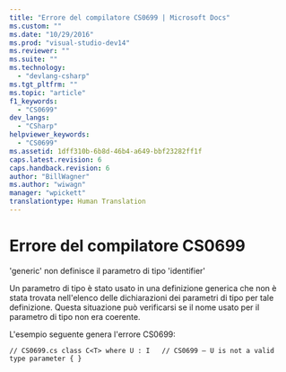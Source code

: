 ```yaml
---
title: "Errore del compilatore CS0699 | Microsoft Docs"
ms.custom: ""
ms.date: "10/29/2016"
ms.prod: "visual-studio-dev14"
ms.reviewer: ""
ms.suite: ""
ms.technology: 
  - "devlang-csharp"
ms.tgt_pltfrm: ""
ms.topic: "article"
f1_keywords: 
  - "CS0699"
dev_langs: 
  - "CSharp"
helpviewer_keywords: 
  - "CS0699"
ms.assetid: 1dff310b-6b8d-46b4-a649-bbf23282ff1f
caps.latest.revision: 6
caps.handback.revision: 6
author: "BillWagner"
ms.author: "wiwagn"
manager: "wpickett"
translationtype: Human Translation
---
```

# Errore del compilatore CS0699
'generic' non definisce il parametro di tipo 'identifier'  
  
 Un parametro di tipo è stato usato in una definizione generica che non è stata trovata nell'elenco delle dichiarazioni dei parametri di tipo per tale definizione. Questa situazione può verificarsi se il nome usato per il parametro di tipo non era coerente.  
  
 L'esempio seguente genera l'errore CS0699:  
  
```  
// CS0699.cs class C<T> where U : I   // CS0699 – U is not a valid type parameter { }  
```